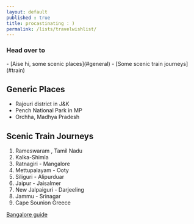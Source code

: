 ```yaml
---
layout: default
published : true
title: procastinating : )
permalink: /lists/travelwishlist/  
--- 
```


<h3> Head over to </h3>
- [Aise hi, some scenic places](#general)
- [Some scenic train journeys](#train)

<div id="general"></div>

<h2>
Generic Places
</h2>

- Rajouri district in J&K
- Pench National Park in MP
- Orchha, Madhya Pradesh 

<div id="train"></div>

<h2>
Scenic Train Journeys
</h2>

1. Rameswaram , Tamil Nadu
2. Kalka-Shimla
3. Ratnagiri - Mangalore
4. Mettupalayam - Ooty
5. Siliguri - Alipurduar
6. Jaipur - Jaisalmer
7. New Jalpaiguri - Darjeeling
8. Jammu - Srinagar
9. Cape Sounion Greece

[Bangalore guide](https://guide.thebangaloreguy.com/)